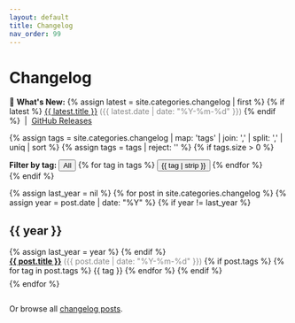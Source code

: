 ```yaml
---
layout: default
title: Changelog
nav_order: 99
---
```


# Changelog

<div class="whats-new-banner">
  🚀 <strong>What's New:</strong>
  {% assign latest = site.categories.changelog | first %}
  {% if latest %}
    <a href="{{ latest.url }}">{{ latest.title }}</a>
    <span style="color: #888;">({{ latest.date | date: "%Y-%m-%d" }})</span>
  {% endif %}
  &nbsp;|&nbsp; <a href="https://github.com/ceccec/rich_text_extraction/releases">GitHub Releases</a>
</div>

{% assign tags = site.categories.changelog | map: 'tags' | join: ',' | split: ',' | uniq | sort %}
{% assign tags = tags | reject: '' %}
{% if tags.size > 0 %}
<div id="changelog-filter-bar">
  <strong>Filter by tag:</strong>
  <button class="changelog-tag" data-tag="all">All</button>
  {% for tag in tags %}
    <button class="changelog-tag {{ tag | downcase }}" data-tag="{{ tag | strip }}">{{ tag | strip }}</button>
  {% endfor %}
</div>
{% endif %}

<ul id="changelog-list" style="list-style: none; padding-left: 0;">
{% assign last_year = nil %}
{% for post in site.categories.changelog %}
  {% assign year = post.date | date: "%Y" %}
  {% if year != last_year %}
    <li style="margin-top: 1.5em;"><h2>{{ year }}</h2></li>
    {% assign last_year = year %}
  {% endif %}
  <li class="changelog-entry" data-tags="{{ post.tags | join: ' ' }}" style="margin-bottom: 0.5em;">
    <a href="{{ post.url }}"><strong>{{ post.title }}</strong></a>
    <span style="color: #888;">({{ post.date | date: "%Y-%m-%d" }})</span>
    {% if post.tags %}
      <span>
        {% for tag in post.tags %}
          <span class="changelog-tag {{ tag | downcase }}">{{ tag }}</span>
        {% endfor %}
      </span>
    {% endif %}
  </li>
{% endfor %}
</ul>

<script>
document.addEventListener('DOMContentLoaded', function() {
  var filterBar = document.getElementById('changelog-filter-bar');
  if (!filterBar) return;
  var entries = document.querySelectorAll('.changelog-entry');
  filterBar.addEventListener('click', function(e) {
    if (e.target.tagName !== 'BUTTON') return;
    var tag = e.target.getAttribute('data-tag');
    entries.forEach(function(entry) {
      if (tag === 'all' || entry.getAttribute('data-tags').includes(tag)) {
        entry.style.display = '';
      } else {
        entry.style.display = 'none';
      }
    });
  });
});
</script>

<p style="margin-top:2em;">Or browse all <a href="_posts/">changelog posts</a>.</p> 